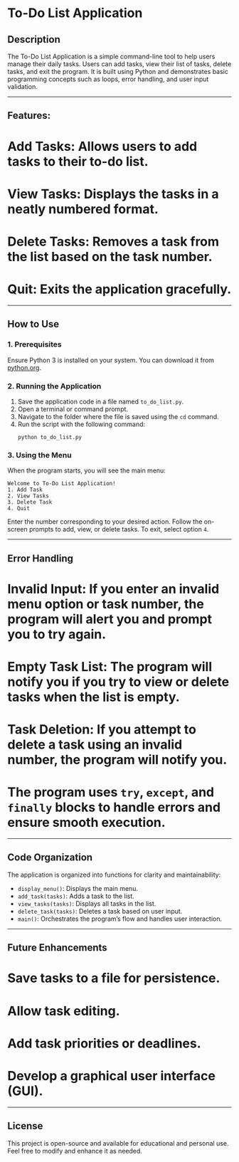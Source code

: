 # To-Do List Application

## Description
The To-Do List Application is a simple command-line tool to help users manage their daily tasks. Users can add tasks, view their list of tasks, delete tasks, and exit the program. It is built using Python and demonstrates basic programming concepts such as loops, error handling, and user input validation.

---

## Features:
  # Add Tasks: Allows users to add tasks to their to-do list.
  # View Tasks: Displays the tasks in a neatly numbered format.
  # Delete Tasks: Removes a task from the list based on the task number.
  # Quit: Exits the application gracefully.

---

## How to Use
### 1. Prerequisites
  Ensure Python 3 is installed on your system. You can download it from [python.org](https://www.python.org/downloads/).

### 2. Running the Application
1. Save the application code in a file named `to_do_list.py`.
2. Open a terminal or command prompt.
3. Navigate to the folder where the file is saved using the `cd` command.
4. Run the script with the following command:
   ```
   python to_do_list.py
   ```

### 3. Using the Menu
When the program starts, you will see the main menu:
```
Welcome to To-Do List Application!
1. Add Task
2. View Tasks
3. Delete Task
4. Quit
```
  Enter the number corresponding to your desired action.
  Follow the on-screen prompts to add, view, or delete tasks.
  To exit, select option `4`.

---

## Error Handling
  # Invalid Input: If you enter an invalid menu option or task number, the program will alert you and prompt you to try again.
  # Empty Task List: The program will notify you if you try to view or delete tasks when the list is empty.
  # Task Deletion: If you attempt to delete a task using an invalid number, the program will notify you.
  # The program uses `try`, `except`, and `finally` blocks to handle errors and ensure smooth execution.

---

## Code Organization
The application is organized into functions for clarity and maintainability:
- `display_menu()`: Displays the main menu.
- `add_task(tasks)`: Adds a task to the list.
- `view_tasks(tasks)`: Displays all tasks in the list.
- `delete_task(tasks)`: Deletes a task based on user input.
- `main()`: Orchestrates the program’s flow and handles user interaction.

---


## Future Enhancements
# Save tasks to a file for persistence.
# Allow task editing.
# Add task priorities or deadlines.
# Develop a graphical user interface (GUI).

---

## License
This project is open-source and available for educational and personal use. Feel free to modify and enhance it as needed.

